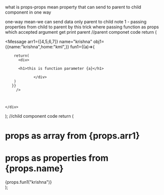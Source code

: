 what is props-props mean property that can send to parent to child component in one way

one-way mean-we can send data only parent to child
note 1 - passing properties from child to parent by this trick where passing function as props
      which accepted argument get print parent
      //parent componet code 
 return (
    <div>
         <Message arr1={[4,5,6,7]} name="krishna" obj1={{name:"krishna",home:"kml",}} 
         fun1={(a)=>{ 
           
        return(
          <div>
        
          <h1>this is function parameter {a}</h1>
        
                 </div>
        )
       }}
         />


  
    </div>
  );
      //child component code
        return (
    <div>
      <h1>props as array from {props.arr1}</h1>
      <h1>props as properties from {props.name}</h1>
     {props.fun1("krishna")}
    </div>
  );